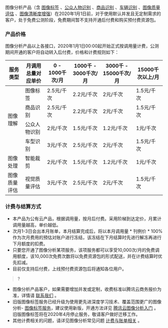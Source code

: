 图像分析产品（含 [图像标签](https://cloud.tencent.com/document/api/865/35471) 、[公众人物识别](https://cloud.tencent.com/document/api/865/36900) 、[商品识别](https://cloud.tencent.com/document/api/865/36457) 、[车辆识别](https://cloud.tencent.com/document/api/865/36456) 、[图像质量评估](https://cloud.tencent.com/document/api/865/36899) 、[图像清晰度增强](https://cloud.tencent.com/document/api/865/36902)）在2020年1月1日前，对于使用默认并发且无定制需求的客户，处于免费公测阶段，免费期间暂不支持开通后付费和购买预付费资源包。

### 产品价格
图像分析产品以上各接口，2020年1月1日00:00起开始正式按调用量计费，公测期间开通的客户将自动转入后付费，价格和计费规则如下：
<table>
<thead>
<tr>
<th>服务类型</th>
<th>月调用总量对应单价</th>
<th>0 - 1000千次/月</th>
<th>1000千 - 3000千次/月</th>
<th>3000千 - 15000千次/月</th>
<th>15000千次以上/月</th>
</tr>
</thead>
<tbody>
<tr>
<td rowspan="4">图像理解</td>
<td >图像标签</td>
<td >2.5元/千次</td>
<td >2.2元/千次</td>
<td >2元/千次</td>
<td >1.5元/千次</td>
</tr>
<tr>
<td >商品识别</td>
<td >2.5元/千次</td>
<td >2.2元/千次</td>
<td >2元/千次</td>
<td >1.5元/千次</td>
</tr>
<tr>
<td >公众人物识别</td>
<td >2元/千次</td>
<td >1.5元/千次</td>
<td >1.2元/千次</td>
<td >1元/千次</td>
</tr>
<tr>
<td >车型识别</td>
<td >3元/千次</td>
<td >2.5元/千次</td>
<td >2元/千次</td>
<td >1.5元/千次</td>
</tr>
<tr>
<td>图像处理</td>
<td>智能裁剪</td>
<td>2元/千次</td>
<td>1.5元/千次</td>
<td>1.2元/千次</td>
<td>1元/千次</td>
</tr>
<tr>
<td>图像质量评估</td>
<td>视觉质量评估</td>
<td>3元/千次</td>
<td>2.5元/千次</td>
<td>2元/千次</td>
<td>1.5元/千次</td>
</tr>
</tbody>
</table>

### 计费与结算方式
- 本产品为公有云产品，根据调用量，按月后付费。采用阶梯到达定价，月累计调用量越高，单价越低。
- 次月1-3日会出本月账单，本月结算完成后，将以本月调用量 * 刊例价 * 100%作为次月费用的预估对账户进行冻结，该冻结在下月结算时先进行解冻再进行下月额度的扣费。
- 只要您开通了图像分析某项服务，该项服务都可以享受10,000次/月的免费调用额度，该10,000次免费次数将以免费资源包的形式配送，并在计费结算时优先扣减。
- 目前仅支持后付费，上线预付费资源包后将通知各位用户。

>? 
- 图像分析产品客户，如果需要增加并发或定制，收费标准以腾讯云商务报价为准，详情请 [联系我们](https://cloud.tencent.com/act/event/connect-service) 。
- 旧版图像标签服务已经升级为使用更先进深度学习技术、覆盖范围更广的图像分析- [图像标签服务](https://cloud.tencent.com/document/api/865/35471)，建议使用新版，开通方法详见 [腾讯云图像分析入门](https://cloud.tencent.com/product/tiia/getting-started) 。旧版图像标签将在2020年4月停止服务，敬请客户做好迁移工作。
- 其他计费相关的问题，请详见图像分析常见问题 [计费与账单相关](https://cloud.tencent.com/document/product/865/39163) 。  


